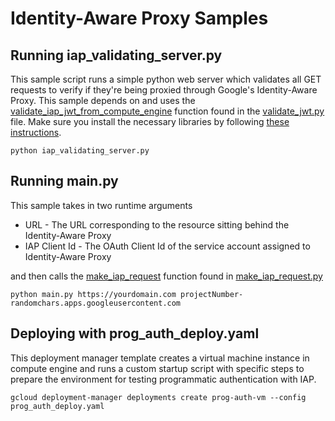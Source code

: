 # Identity-Aware Proxy Samples

## Running iap_validating_server.py

This sample script runs a simple python web server which validates all GET requests to verify if they're being proxied through Google's Identity-Aware Proxy. This sample depends on and uses the [validate_iap_jwt_from_compute_engine](https://github.com/GoogleCloudPlatform/python-docs-samples/blob/3f5de8c8857784e90935379b63c352c0a5f7f8da/iap/validate_jwt.py#L49) function found in the [validate_jwt.py](https://github.com/GoogleCloudPlatform/python-docs-samples/blob/master/iap/validate_jwt.py) file. Make sure you install the necessary libraries by following [these instructions](https://github.com/GoogleCloudPlatform/python-docs-samples/tree/master/iap#using-validate_jwt).

    python iap_validating_server.py

## Running main.py

This sample takes in two runtime arguments

* URL - The URL corresponding to the resource sitting behind the Identity-Aware Proxy 
* IAP Client Id - The OAuth Client Id of the service account assigned to Identity-Aware Proxy

and then calls the [make_iap_request](https://github.com/GoogleCloudPlatform/python-docs-samples/blob/3f5de8c8857784e90935379b63c352c0a5f7f8da/iap/make_iap_request.py#L33) function found in [make_iap_request.py](https://github.com/GoogleCloudPlatform/python-docs-samples/blob/master/iap/make_iap_request.py)

    python main.py https://yourdomain.com projectNumber-randomchars.apps.googleusercontent.com

## Deploying with prog_auth_deploy.yaml

This deployment manager template creates a virtual machine instance in compute engine and runs a custom startup script with specific steps to prepare the environment for testing programmatic authentication with IAP. 

    gcloud deployment-manager deployments create prog-auth-vm --config prog_auth_deploy.yaml
